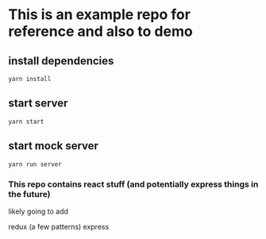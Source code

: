 # This is an example repo for reference and also to demo

## install dependencies

```yarn install```

## start server

```yarn start```

## start mock server

```yarn run server```

### This repo contains react stuff (and potentially express things in the future)

likely going to add

redux (a few patterns)
express